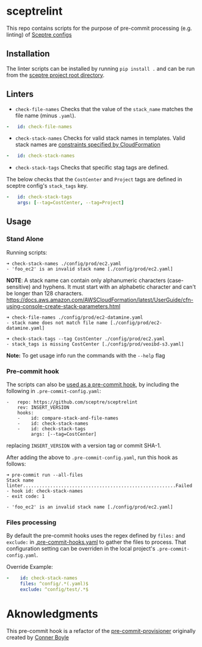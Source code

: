 # sceptrelint
This repo contains scripts for the purpose of pre-commit processing
(e.g. linting) of [Sceptre configs](https://docs.sceptre-project.org/dev/docs/stack_config.html)

## Installation

The linter scripts can be installed by running `pip install .` and can be run from the
[sceptre project root directory](https://sceptre.cloudreach.com/dev/docs/templates.html#templates).

## Linters

* `check-file-names`  Checks that the value  of the `stack_name` matches the
file name (minus `.yaml`).

```yaml
-   id: check-file-names
```

* `check-stack-names` Checks for valid stack names in templates. Valid
stack names are [constraints specified by
CloudFormation](https://docs.aws.amazon.com/AWSCloudFormation/latest/UserGuide/cfn-using-console-create-stack-parameters.html)

```yaml
-   id: check-stack-names
```

* `check-stack-tags` Checks that specific stag tags are defined.

The below checks that the `CostCenter` and `Project` tags are defined in sceptre config's `stack_tags` key.
```yaml
-   id: check-stack-tags
    args: [--tag=CostCenter, --tag=Project]
```

## Usage

### Stand Alone
Running scripts:

```shell script
➜ check-stack-names ./config/prod/ec2.yaml
- 'foo_ec2' is an invalid stack name [./config/prod/ec2.yaml]
```
__NOTE__: A stack name can contain only alphanumeric characters (case-sensitive) and hyphens.
It must start with an alphabetic character and can't be longer than 128 characters.
https://docs.aws.amazon.com/AWSCloudFormation/latest/UserGuide/cfn-using-console-create-stack-parameters.html

```shell script
➜ check-file-names ./config/prod/ec2-datamine.yaml
- stack name does not match file name [./config/prod/ec2-datamine.yaml]
```

```shell script
➜ check-stack-tags --tag CostCenter ./config/prod/ec2.yaml
- stack_tags is missing CostCenter [./config/prod/veoibd-s3.yaml]
```

__Note:__ To get usage info run the commands with the `--help` flag


### Pre-commit hook
The scripts can also be [used as a pre-commit hook](https://pre-commit.com/#2-add-a-pre-commit-configuration),
by including the following in `.pre-commit-config.yaml`:
```
-   repo: https://github.com/sceptre/sceptrelint
    rev: INSERT_VERSION
    hooks:
    -    id: compare-stack-and-file-names
    -    id: check-stack-names
    -    id: check-stack-tags
         args: [--tag=CostCenter]
```
replacing `INSERT_VERSION` with a version tag or commit SHA-1.


After adding the above to `.pre-commit-config.yaml`, run this hook as follows:
```shell script
➜ pre-commit run --all-files
Stack name linter........................................................Failed
- hook id: check-stack-names
- exit code: 1

- 'foo_ec2' is an invalid stack name [./config/prod/ec2.yaml]
```

### Files processing
By default the pre-commit hooks uses the regex defined by `files:` and `exclude:` in
[.pre-commit-hooks.yaml](.pre-commit-hooks.yaml) to gather the files to process.
That configuration setting can be overriden in the local project's
`.pre-commit-config.yaml`.

Override Example:
```yaml
-    id: check-stack-names
     files: ^config/.*(.yaml)$
     exclude: ^config/test/.*$
```

# Aknowledgments
This pre-commit hook is a refactor of the
[pre-commit-provisioner](https://github.com/Sage-Bionetworks-IT/pre-commit-provisioner)
originally created by [Conner Boyle](https://github.com/cascadianblue)
